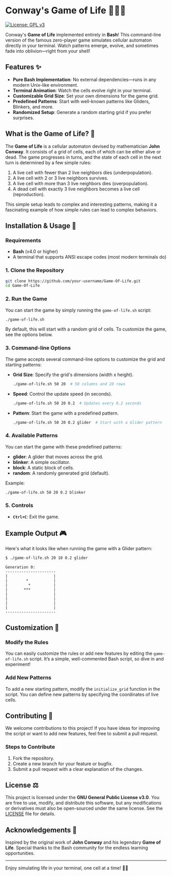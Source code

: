 # Conway's Game of Life 👾🍃🧨

[![License: GPL v3](https://img.shields.io/badge/License-GPLv3-blue.svg)](LICENSE)

Conway's **Game of Life** implemented entirely in **Bash**! This command-line version of the famous zero-player game simulates cellular automaton directly in your terminal. Watch patterns emerge, evolve, and sometimes fade into oblivion—right from your shell!

## Features ✨

- **Pure Bash Implementation**: No external dependencies—runs in any modern Unix-like environment.
- **Terminal Animation**: Watch the cells evolve right in your terminal.
- **Customizable Grid Size**: Set your own dimensions for the game grid.
- **Predefined Patterns**: Start with well-known patterns like Gliders, Blinkers, and more.
- **Randomized Setup**: Generate a random starting grid if you prefer surprises.

## What is the Game of Life? 🧬

The **Game of Life** is a cellular automaton devised by mathematician **John Conway**. It consists of a grid of cells, each of which can be either alive or dead. The game progresses in turns, and the state of each cell in the next turn is determined by a few simple rules:

1. A live cell with fewer than 2 live neighbors dies (underpopulation).
2. A live cell with 2 or 3 live neighbors survives.
3. A live cell with more than 3 live neighbors dies (overpopulation).
4. A dead cell with exactly 3 live neighbors becomes a live cell (reproduction).

This simple setup leads to complex and interesting patterns, making it a fascinating example of how simple rules can lead to complex behaviors.

## Installation & Usage 🚀

### Requirements

- **Bash** (v4.0 or higher)
- A terminal that supports ANSI escape codes (most modern terminals do)

### 1. Clone the Repository

```bash
git clone https://github.com/your-username/Game-Of-Life.git
cd Game-Of-Life
```

### 2. Run the Game

You can start the game by simply running the `game-of-life.sh` script:

```bash
./game-of-life.sh
```

By default, this will start with a random grid of cells. To customize the game, see the options below.

### 3. Command-line Options

The game accepts several command-line options to customize the grid and starting patterns:

- **Grid Size**: Specify the grid's dimensions (width x height).

  ```bash
  ./game-of-life.sh 50 20  # 50 columns and 20 rows
  ```

- **Speed**: Control the update speed (in seconds).

  ```bash
  ./game-of-life.sh 50 20 0.2  # Updates every 0.2 seconds
  ```

- **Pattern**: Start the game with a predefined pattern.

  ```bash
  ./game-of-life.sh 50 20 0.2 glider  # Start with a Glider pattern
  ```

### 4. Available Patterns

You can start the game with these predefined patterns:

- **glider**: A glider that moves across the grid.
- **blinker**: A simple oscillator.
- **block**: A static block of cells.
- **random**: A randomly generated grid (default).

Example:

```bash
./game-of-life.sh 50 20 0.2 blinker
```

### 5. Controls

- **`Ctrl+C`**: Exit the game.

## Example Output 🎮

Here's what it looks like when running the game with a Glider pattern:

```bash
$ ./game-of-life.sh 20 10 0.2 glider
```

```
Generation 0:
----------------------
|                    |
|        *           |
|         *          |
|       ***          |
|                    |
|                    |
|                    |
|                    |
----------------------
```

## Customization 🔧

### Modify the Rules

You can easily customize the rules or add new features by editing the `game-of-life.sh` script. It’s a simple, well-commented Bash script, so dive in and experiment!

### Add New Patterns

To add a new starting pattern, modify the `initialize_grid` function in the script. You can define new patterns by specifying the coordinates of live cells.

## Contributing 🤝

We welcome contributions to this project! If you have ideas for improving the script or want to add new features, feel free to submit a pull request.

### Steps to Contribute

1. Fork the repository.
2. Create a new branch for your feature or bugfix.
3. Submit a pull request with a clear explanation of the changes.

## License ⚖️

This project is licensed under the **GNU General Public License v3.0**. You are free to use, modify, and distribute this software, but any modifications or derivatives must also be open-sourced under the same license. See the [LICENSE](LICENSE) file for details.

## Acknowledgements 🙏

Inspired by the original work of **John Conway** and his legendary **Game of Life**. Special thanks to the Bash community for the endless learning opportunities.

---

Enjoy simulating life in your terminal, one cell at a time! 🍃👾